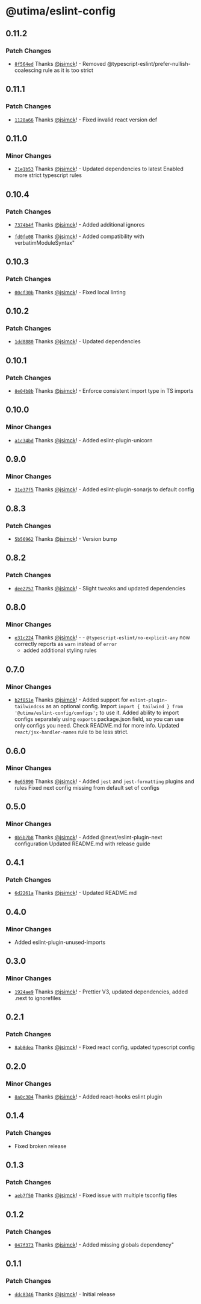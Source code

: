 # @utima/eslint-config

## 0.11.2

### Patch Changes

- [`8f564ed`](https://github.com/utima-solutions/eslint-config/commit/8f564ed6c90a70dbee8090107d754dec419fa581) Thanks [@jsimck](https://github.com/jsimck)! - Removed @typescript-eslint/prefer-nullish-coalescing rule as it is too strict

## 0.11.1

### Patch Changes

- [`1128a66`](https://github.com/utima-solutions/eslint-config/commit/1128a666ff78799952ffe1525bbda13cccfc28cb) Thanks [@jsimck](https://github.com/jsimck)! - Fixed invalid react version def

## 0.11.0

### Minor Changes

- [`21e1b53`](https://github.com/utima-solutions/eslint-config/commit/21e1b5337607d66637b3582e29c1a0eaffd5b217) Thanks [@jsimck](https://github.com/jsimck)! - Updated dependencies to latest
  Enabled more strict typescript rules

## 0.10.4

### Patch Changes

- [`7374b4f`](https://github.com/utima-solutions/eslint-config/commit/7374b4f849b6bc142530d9912bf3d83605beeee3) Thanks [@jsimck](https://github.com/jsimck)! - Added additional ignores

- [`fd0fe08`](https://github.com/utima-solutions/eslint-config/commit/fd0fe08a8b768a3404bfe4def90a92844b55549b) Thanks [@jsimck](https://github.com/jsimck)! - Added compatibility with verbatimModuleSyntax"

## 0.10.3

### Patch Changes

- [`00cf30b`](https://github.com/utima-solutions/eslint-config/commit/00cf30bc89df747d9a2787f513cdd5e14d64a0c2) Thanks [@jsimck](https://github.com/jsimck)! - Fixed local linting

## 0.10.2

### Patch Changes

- [`1dd8880`](https://github.com/utima-solutions/eslint-config/commit/1dd88809ae5dbef2968697f094fdf8b27b0c0da1) Thanks [@jsimck](https://github.com/jsimck)! - Updated dependencies

## 0.10.1

### Patch Changes

- [`8e04b8b`](https://github.com/utima-solutions/eslint-config/commit/8e04b8bdaa14ba33efbec90e1231c5bff179b7ae) Thanks [@jsimck](https://github.com/jsimck)! - Enforce consistent import type in TS imports

## 0.10.0

### Minor Changes

- [`a1c34bd`](https://github.com/utima-solutions/eslint-config/commit/a1c34bd375a2a38ff73271605b347f5a2f512896) Thanks [@jsimck](https://github.com/jsimck)! - Added eslint-plugin-unicorn

## 0.9.0

### Minor Changes

- [`31e37f5`](https://github.com/utima-solutions/eslint-config/commit/31e37f5ac82dbc96ab4f23837a10f2ee94507cb7) Thanks [@jsimck](https://github.com/jsimck)! - Added eslint-plugin-sonarjs to default config

## 0.8.3

### Patch Changes

- [`5b56962`](https://github.com/utima-solutions/eslint-config/commit/5b569628a8876b31933f67de565077d7252380fe) Thanks [@jsimck](https://github.com/jsimck)! - Version bump

## 0.8.2

### Patch Changes

- [`dee2757`](https://github.com/utima-solutions/eslint-config/commit/dee27575b0a121b5314bfe360009c3ee150bb641) Thanks [@jsimck](https://github.com/jsimck)! - Slight tweaks and updated dependencies

## 0.8.0

### Minor Changes

- [`e31c224`](https://github.com/utima-solutions/eslint-config/commit/e31c224a9d2165cdaabcb5b36619eee93a8c9d1b) Thanks [@jsimck](https://github.com/jsimck)! - - `@typescript-eslint/no-explicit-any` now correctly reports as `warn` instead of `error`
  - added additional styling rules

## 0.7.0

### Minor Changes

- [`b2f851e`](https://github.com/utima-solutions/eslint-config/commit/b2f851e8c4799bf2e526a688d332ce727c6abbc9) Thanks [@jsimck](https://github.com/jsimck)! - Added support for `eslint-plugin-tailwindcss` as an optional config. Import `import { tailwind } from '@utima/eslint-config/configs';` to use it.
  Added ability to import configs separately using `exports` package.json field, so you can use only configs you need. Check README.md for more info.
  Updated `react/jsx-handler-names` rule to be less strict.

## 0.6.0

### Minor Changes

- [`0e65890`](https://github.com/utima-solutions/eslint-config/commit/0e658905457200f58001d4af2c04a811924d45d3) Thanks [@jsimck](https://github.com/jsimck)! - Added `jest` and `jest-formatting` plugins and rules
  Fixed next config missing from default set of configs

## 0.5.0

### Minor Changes

- [`0b5b7b8`](https://github.com/utima-solutions/eslint-config/commit/0b5b7b87c9ea210371df28465686be67edf9a985) Thanks [@jsimck](https://github.com/jsimck)! - Added @next/eslint-plugin-next configuration
  Updated README.md with release guide

## 0.4.1

### Patch Changes

- [`6d2261a`](https://github.com/utima-solutions/eslint-config/commit/6d2261a7080b7ba1acfe9c6ac0701e824ae2f2dd) Thanks [@jsimck](https://github.com/jsimck)! - Updated README.md

## 0.4.0

### Minor Changes

- Added eslint-plugin-unused-imports

## 0.3.0

### Minor Changes

- [`1924ae9`](https://github.com/utima-solutions/eslint-config/commit/1924ae9a2744e799923fbed5eed1f52c96c85373) Thanks [@jsimck](https://github.com/jsimck)! - Prettier V3, updated dependencies, added .next to ignorefiles

## 0.2.1

### Patch Changes

- [`8ab8dea`](https://github.com/utima-solutions/eslint-config/commit/8ab8deac1d6d11cc19cb6aefe91c51a048f21e34) Thanks [@jsimck](https://github.com/jsimck)! - Fixed react config, updated typescript config

## 0.2.0

### Minor Changes

- [`8a0c384`](https://github.com/utima-solutions/eslint-config/commit/8a0c384c837092bb73d1d87fbcc280d4efaa621e) Thanks [@jsimck](https://github.com/jsimck)! - Added react-hooks eslint plugin

## 0.1.4

### Patch Changes

- Fixed broken release

## 0.1.3

### Patch Changes

- [`aeb7f50`](https://github.com/utima-solutions/eslint-config/commit/aeb7f50f8e1dae0a3d9371dbbed8cbcfa07cd453) Thanks [@jsimck](https://github.com/jsimck)! - Fixed issue with multiple tsconfig files

## 0.1.2

### Patch Changes

- [`047f373`](https://github.com/utima-solutions/eslint-config/commit/047f373bab543a89163e359d4beccf86df8baf9e) Thanks [@jsimck](https://github.com/jsimck)! - Added missing globals dependency"

## 0.1.1

### Patch Changes

- [`ddc8346`](https://github.com/utima-solutions/eslint-config/commit/ddc8346f25e6381b66248643ad21426e0fe6f83c) Thanks [@jsimck](https://github.com/jsimck)! - Initial release
